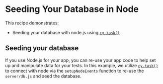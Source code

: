 # Seeding Your Database in Node

This recipe demonstrates:

* Seeding your database with node.js using [`cy.task()`](https://on.cypress.io/task)

## Seeding your database

If you use Node.js for your app, you can re-use your app code to help set up and manipulate data for your tests. In this example, we utilize [`cy.task()`](https://on.cypress.io/task) to connect with node via the `setupNodeEvents` function to re-use the `server/db.js` and seed the database.
